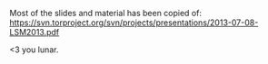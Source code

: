 Most of the slides and material has been copied of: https://svn.torproject.org/svn/projects/presentations/2013-07-08-LSM2013.pdf

<3 you lunar.
